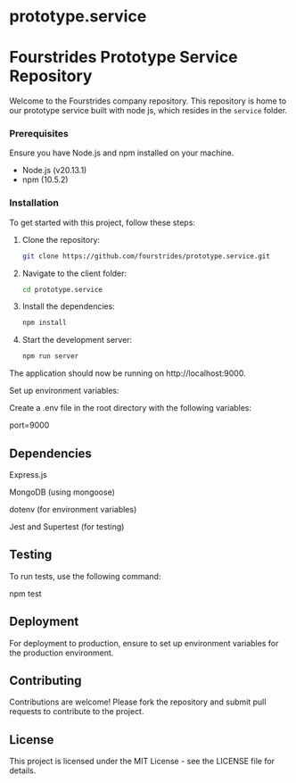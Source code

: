 # prototype.service
# Fourstrides Prototype Service Repository

Welcome to the Fourstrides company repository. This repository is home to our prototype service built with node js, which resides in the `service` folder.

### Prerequisites

Ensure you have Node.js and npm installed on your machine.

- Node.js (v20.13.1)
- npm (10.5.2)

### Installation
To get started with this project, follow these steps:

1. Clone the repository:
   ```bash
   git clone https://github.com/fourstrides/prototype.service.git
   ```
2. Navigate to the client folder:

   ```bash
   cd prototype.service
   ```

3. Install the dependencies:

   ```bash
   npm install
   ```

4. Start the development server:
   ```bash
   npm run server
   ```


The application should now be running on http://localhost:9000.


Set up environment variables:

Create a .env file in the root directory with the following variables:

port=9000

## Dependencies

Express.js

MongoDB (using mongoose)

dotenv (for environment variables)

Jest and Supertest (for testing)

## Testing
To run tests, use the following command:

npm test

## Deployment
For deployment to production, ensure to set up environment variables for the production environment.

## Contributing
Contributions are welcome! Please fork the repository and submit pull requests to contribute to the project.

## License
This project is licensed under the MIT License - see the LICENSE file for details.